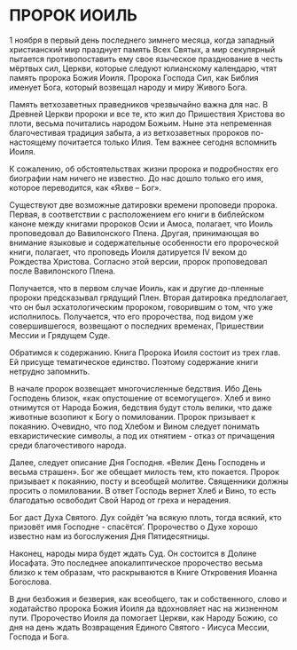 # ПРОРОК ИОИЛЬ

1 ноября в первый день последнего зимнего месяца, когда западный христианский мир празднует память Всех Святых, а мир секулярный пытается противопоставить ему свое языческое празднование в честь мёртвых сил, Церкви, которые следуют юлианскому календарю, чтят память пророка Божия Иоиля. Пророка Господа Сил, как Библия именует Бога, который возвещал народу и миру Живого Бога.&#x20;

Память ветхозаветных праведников чрезвычайно важна для нас. В Древней Церкви пророки и все те, кто жил до Пришествия Христова во плоти, весьма почитались народом Божьим. Ныне эта непременная благочестивая традиция забыта, а из ветхозаветных пророков по-настоящему почитается только Илия. Тем важнее сегодня вспомнить Иоиля.&#x20;

К сожалению, об обстоятельствах жизни пророка и подробностях его биографии нам ничего не известно. До нас дошло только его имя, которое переводится, как «Яхве – Бог».

Существуют две возможные датировки времени проповеди пророка. Первая, в соответствии с расположением его книги в библейском каноне между книгами пророков Осии и Амоса, полагает, что Иоиль проповедовал до Вавилонского Плена. Другая, принимающая во внимание языковые и содержательные особенности его пророческой книги, полагает, что проповедь Иоиля датируется IV веком до Рождества Христова. Согласно этой версии, пророк проповедовал после Вавилонского Плена.

Получается, что в первом случае Иоиль, как и другие до-пленные пророки предсказывал грядущий Плен. Вторая датировка предполагает, что он был эсхатологическим пророком, говорившим о том, что уже исполнилось. Получается, что его пророчества, под видом уже совершившегося, возвещают о последних временах, Пришествии Мессии и Грядущем Суде.&#x20;

Обратимся к содержанию. Книга Пророка Иоиля состоит из трех глав. Ей присуще тематическое единство. Поэтому содержание книги нетрудно запомнить.

В начале пророк возвещает многочисленные бедствия. Ибо День Господень близок, «как опустошение от всемогущего». Хлеб и вино отнимутся от Народа Божия, бедствия будут столь велики, что даже животные возопиют к Богу о помиловании. Пророк призывает к покаянию. Очевидно, что под Хлебом и Вином следует понимать евхаристические символы, а под их отнятием - отказ от причащения среди благочестивого народа.&#x20;

Далее, следует описание Дня Господня. «Велик День Господень и весьма страшен». Бог же обещает милость тем, кто покается. Пророк призывает к покаянию, посту и всеобщей молитве. Священники должны просить о помиловании. В ответ Господь вернет Хлеб и Вино, то есть благодатью освободит Свой Народ от греха и нерадения.&#x20;

Бог даст Духа Святого. Дух сойдёт ‘на всякую плоть, тогда всякий, кто призовёт имя Господне - спасётся’. Пророчество о Духе хорошо известно нам из богослужения Дня Пятидесятницы.

Наконец, народы мира будет ждать Суд. Он состоится в Долине Иосафата. Это последнее апокалиптическое пророчество весьма близко к тем образам, что раскрываются в Книге Откровения Иоанна Богослова.

В дни безбожия и безверия, как всеобщего, так и собственного, слово и ходатайство пророка Божия Иоиля да вдохновляет нас на жизненном пути. Пророчество Иоиля да помогает Церкви, как Народу Божию, со дня на день ждать Возвращения Единого Святого - Иисуса Мессии, Господа и Бога.
